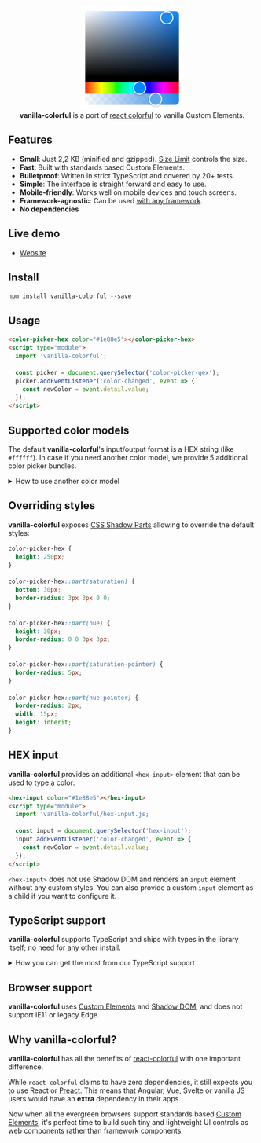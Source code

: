 <div align="center">
  <a href="https://web-padawan.github.io/vanilla-colorful">
    <img src="https://raw.githubusercontent.com/web-padawan/vanilla-colorful/master/screenshot.png" width="210" height="210" alt="Screenshot of the color picker">
  </a>
</div>

<div align="center">
  <strong>vanilla-colorful</strong> is a port of <a href="https://github.com/omgovich/react-colorful">react colorful</a> to vanilla Custom Elements.
</div>

## Features

- **Small**: Just 2,2 KB (minified and gzipped). [Size Limit](https://github.com/ai/size-limit) controls the size.
- **Fast**: Built with standards based Custom Elements.
- **Bulletproof**: Written in strict TypeScript and covered by 20+ tests.
- **Simple**: The interface is straight forward and easy to use.
- **Mobile-friendly**: Works well on mobile devices and touch screens.
- **Framework-agnostic**: Can be used [with any framework](https://custom-elements-everywhere.com/).
- **No dependencies**

## Live demo

- [Website](https://web-padawan.github.io/vanilla-colorful)

## Install

```
npm install vanilla-colorful --save
```

## Usage

```html
<color-picker-hex color="#1e88e5"></color-picker-hex>
<script type="module">
  import 'vanilla-colorful';

  const picker = document.querySelector('color-picker-gex');
  picker.addEventListener('color-changed', event => {
    const newColor = event.detail.value;
  });
</script>
```

## Supported color models

The default **vanilla-colorful**'s input/output format is a HEX string (like `#ffffff`). In case if
you need another color model, we provide 5 additional color picker bundles.

<details>
  <summary>How to use another color model</summary>

#### Available pickers

| File to import                 | HTML element                | Value example                |
| -------------------------------|-----------------------------| ---------------------------- |
| `"color-picker-rgb.js"`        | `<color-picker-rgb>`        | `{ r: 255, g: 255, b: 255 }` |
| `"color-picker-rgb-string.js"` | `<color-picker-rgb-string>` | `"rgb(255, 255, 255)"`       |
| `"color-picker-hsl.js"`        | `<color-picker-hsl>`        | `{ h: 0, s: 0, l: 100 }`     |
| `"color-picker-hsl-string.js"` | `<color-picker-hsl-string>` | `"hsl(0, 0%, 100%)"`         |
| `"color-picker-hsv.js"`        | `<color-picker-hsv>`        | `{ h: 0, s: 0, v: 100 }`     |

#### Code example

```html
<color-picker-rgb></color-picker-rgb>
<script type="module">
  import 'vanilla-colorful/color-picker-rgb.js;

  const picker = document.querySelector('color-picker-rgb');
  picker.color = { r: 50, g: 100, b: 150 };
</script>
```

</details>

## Overriding styles

**vanilla-colorful** exposes [CSS Shadow Parts](https://developer.mozilla.org/en-US/docs/Web/CSS/::part)
allowing to override the default styles:

```css
color-picker-hex {
  height: 250px;
}

color-picker-hex::part(saturation) {
  bottom: 30px;
  border-radius: 3px 3px 0 0;
}

color-picker-hex::part(hue) {
  height: 30px;
  border-radius: 0 0 3px 3px;
}

color-picker-hex::part(saturation-pointer) {
  border-radius: 5px;
}

color-picker-hex::part(hue-pointer) {
  border-radius: 2px;
  width: 15px;
  height: inherit;
}
```

## HEX input

**vanilla-colorful** provides an additional `<hex-input>` element that can be used to type a color:

```html
<hex-input color="#1e88e5"></hex-input>
<script type="module">
  import 'vanilla-colorful/hex-input.js;

  const input = document.querySelector('hex-input');
  input.addEventListener('color-changed', event => {
    const newColor = event.detail.value;
  });
</script>
```

`<hex-input>` does not use Shadow DOM and renders an `input` element without any custom styles. You
can also provide a custom `input` element as a child if you want to configure it.

## TypeScript support

**vanilla-colorful** supports TypeScript and ships with types in the library itself; no need for any other install.

<details>
  <summary>How you can get the most from our TypeScript support</summary><br />

While not only typing its own class methods and variables, it can also help you type yours. Depending on
the element you're using, you can also import the type that is associated with the element.
For example, if you're using our HSL color picker component, you can also import the `HSL` type.

```ts
import type { HSL }  from 'vanilla-colorful/color-picker-hsl';

const myHslValue: HSL = { h: 0, s: 0, l: 0 };
```

All the included custom elements are compatible with [lit-analyzer](https://www.npmjs.com/package/lit-analyzer) and
[lit-plugin](https://marketplace.visualstudio.com/items?itemName=runem.lit-plugin) extension for Visual
Studio Code, so you can benefit from type checking in lit-html templates.
</details>

## Browser support

**vanilla-colorful** uses [Custom Elements](https://caniuse.com/#feat=custom-elementsv1) and [Shadow DOM](https://caniuse.com/#feat=shadowdomv1),
and does not support IE11 or legacy Edge.

## Why vanilla-colorful?

**vanilla-colorful** has all the benefits of [react-colorful](https://github.com/omgovich/react-colorful#why-react-colorful)
with one important difference.

While `react-colorful` claims to have zero dependencies, it still expects you to use React or [Preact](https://github.com/omgovich/react-colorful#usage-with-preact).
This means that Angular, Vue, Svelte or vanilla JS users would have an **extra** dependency in their apps.

Now when all the evergreen browsers support standards based [Custom Elements](https://developer.mozilla.org/en-US/docs/Web/Web_Components/Using_custom_elements),
it's perfect time to build such tiny and lightweight UI controls as web components rather than framework components.
